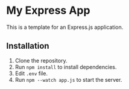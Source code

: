 # My Express App

This is a template for an Express.js application.

## Installation

1. Clone the repository.
2. Run `npm install` to install dependencies.
3. Edit `.env` file.
4. Run `npm --watch app.js` to start the server.